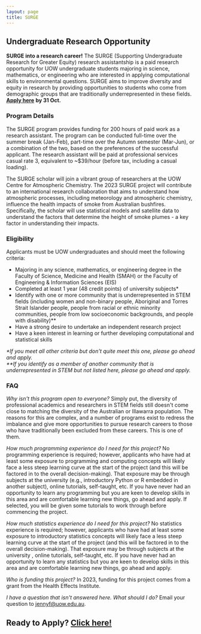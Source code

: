```yaml
---
layout: page
title: SURGE
---
```


## Undergraduate Research Opportunity

**SURGE into a research career!** The SURGE (Supporting Undergraduate Research for Greater Equity) research assistantship is a paid research opportunity for UOW undergraduate students majoring in science, mathematics, or engineering who are interested in applying computational skills to environmental questions. SURGE aims to improve diversity and equity in research by providing opportunities to students who come from demographic groups that are traditionally underrepresented in these fields. [**Apply here**](https://forms.gle/vt5AHgZjkebQbniNA) **by 31 Oct.**

### Program Details
The SURGE program provides funding for 200 hours of paid work as a research assistant. The program can be conducted full-time over the summer break (Jan-Feb), part-time over the Autumn semester (Mar-Jun), or a combination of the two, based on the preferences of the successful applicant. The research assistant will be paid at professional services casual rate 3, equivalent to ~$39/hour (before tax, including a casual loading).

The SURGE scholar will join a vibrant group of researchers at the UOW Centre for Atmospheric Chemistry. The 2023 SURGE project will contribute to an international research collaboration that aims to understand how atmospheric processes, including meteorology and atmospheric chemistry, influence the health impacts of smoke from Australian bushfires. Specifically, the scholar will use statistical models and satellite data to understand the factors that determine the height of smoke plumes - a key factor in understanding their impacts.

### Eligibility
Applicants must be UOW undergraduates and should meet the following criteria:
- Majoring in any science, mathematics, or engineering degree in the Faculty of Science, Medicine and Health (SMAH) or the Faculty of Engineering & Information Sciences (EIS)
- Completed at least 1 year (48 credit points) of university subjects\*
- Identify with one or more community that is underrepresented in STEM fields (including women and non-binary people, Aboriginal and Torres Strait Islander people, people from racial or ethnic minority communities, people from low socioeconomic backgrounds, and people with disability)\**
- Have a strong desire to undertake an independent research project
- Have a keen interest in learning or further developing computational and statistical skills

*\*If you meet all other criteria but don't quite meet this one, please go ahead and apply.<br>
\*\*If you identify as a member of another community that is underrepresented in STEM but not listed here, please go ahead and apply.*

### FAQ
*Why isn't this program open to everyone?*
Simply put, the diversity of professional academics and researchers in STEM fields still doesn't come close to matching the diversity of the Australian or Illawarra population. The reasons for this are complex, and a number of programs exist to redress the imbalance and give more opportunities to pursue research careers to those who have traditionally been excluded from these careers. This is one of them.

*How much programming experience do I need for this project?*
No programming experience is required; however, applicants who have had at least some exposure to programming and computing concepts will likely face a less steep learning curve at the start of the project (and this will be factored in to the overall decision-making). That exposure may be through subjects at the university (e.g., introductory Python or R embedded in another subject), online tutorials, self-taught, etc. If you have never had an opportunity to learn any programming but you are keen to develop skills in this area and are comfortable learning new things, go ahead and apply. If selected, you will be given some tutorials to work through before commencing the project.

*How much statistics experience do I need for this project?*
No statistics experience is required; however, applicants who have had at least some exposure to introductory statistics concepts will likely face a less steep learning curve at the start of the project (and this will be factored in to the overall decision-making). That exposure may be through subjects at the university , online tutorials, self-taught, etc. If you have never had an opportunity to learn any statistics but you are keen to develop skills in this area and are comfortable learning new things, go ahead and apply.

*Who is funding this project?*
In 2023, funding for this project comes from a grant from the Health Effects Institute. 

*I have a question that isn't answered here. What should I do?*
Email your question to jennyf@uow.edu.au. 


## Ready to Apply? [Click here!](https://forms.gle/vt5AHgZjkebQbniNA)
